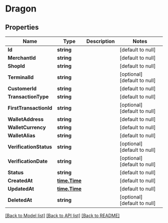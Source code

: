 # Dragon

## Properties
Name | Type | Description | Notes
------------ | ------------- | ------------- | -------------
**Id** | **string** |  | [default to null]
**MerchantId** | **string** |  | [default to null]
**ShopId** | **string** |  | [default to null]
**TerminalId** | **string** |  | [optional] [default to null]
**CustomerId** | **string** |  | [default to null]
**TransactionType** | **string** |  | [default to null]
**FirstTransactionId** | **string** |  | [optional] [default to null]
**WalletAddress** | **string** |  | [default to null]
**WalletCurrency** | **string** |  | [default to null]
**WalletAlias** | **string** |  | [default to null]
**VerificationStatus** | **string** |  | [optional] [default to null]
**VerificationDate** | **string** |  | [optional] [default to null]
**Status** | **string** |  | [default to null]
**CreatedAt** | [**time.Time**](time.Time.md) |  | [default to null]
**UpdatedAt** | [**time.Time**](time.Time.md) |  | [default to null]
**DeletedAt** | **string** |  | [optional] [default to null]

[[Back to Model list]](../README.md#documentation-for-models) [[Back to API list]](../README.md#documentation-for-api-endpoints) [[Back to README]](../README.md)


